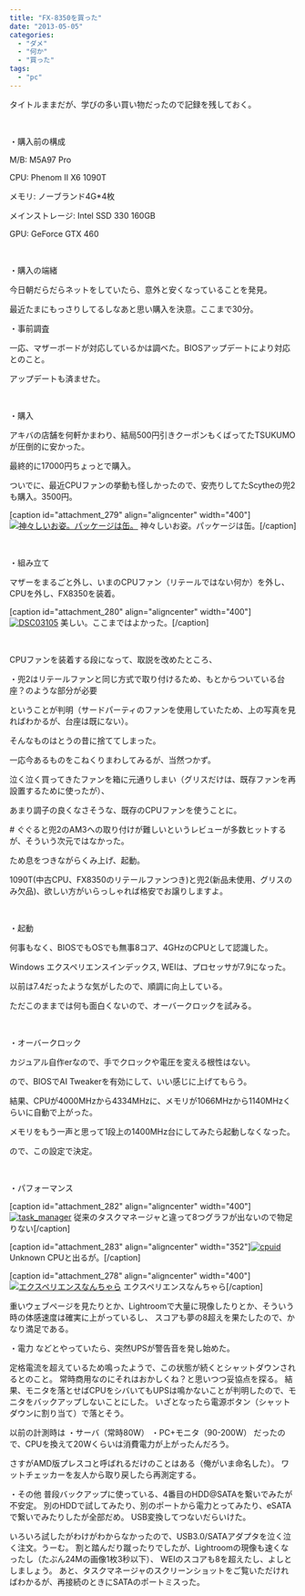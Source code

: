 ```yaml
---
title: "FX-8350を買った"
date: "2013-05-05"
categories: 
  - "ダメ"
  - "何か"
  - "買った"
tags: 
  - "pc"
---
```


タイトルままだが、学びの多い買い物だったので記録を残しておく。

 

・購入前の構成

M/B: M5A97 Pro

CPU: Phenom II X6 1090T

メモリ: ノーブランド4G\*4枚

メインストレージ: Intel SSD 330 160GB

GPU: GeForce GTX 460

 

・購入の端緒

今日朝だらだらネットをしていたら、意外と安くなっていることを発見。

最近たまにもっさりしてるしなあと思い購入を決意。ここまで30分。

・事前調査

一応、マザーボードが対応しているかは調べた。BIOSアップデートにより対応とのこと。

アップデートも済ませた。

 

・購入

アキバの店舗を何軒かまわり、結局500円引きクーポンもくばってたTSUKUMOが圧倒的に安かった。

最終的に17000円ちょっとで購入。

ついでに、最近CPUファンの挙動も怪しかったので、安売りしてたScytheの兜2も購入。3500円。

\[caption id="attachment\_279" align="aligncenter" width="400"\][![神々しいお姿。パッケージは缶。](https://blog.naotaco.com/wp-content/uploads/2013/05/DSC03104-400x265.jpg)](https://blog.naotaco.com/wp-content/uploads/2013/05/DSC03104.jpg) 神々しいお姿。パッケージは缶。\[/caption\]

 

・組み立て

マザーをまるごと外し、いまのCPUファン（リテールではない何か）を外し、CPUを外し、FX8350を装着。

\[caption id="attachment\_280" align="aligncenter" width="400"\][![DSC03105](https://blog.naotaco.com/wp-content/uploads/2013/05/DSC03105-400x265.jpg "FX 8350 on the mother board")](https://blog.naotaco.com/wp-content/uploads/2013/05/DSC03105.jpg) 美しい。ここまではよかった。\[/caption\]

 

CPUファンを装着する段になって、取説を改めたところ、

・兜2はリテールファンと同じ方式で取り付けるため、もとからついている台座？のような部分が必要

ということが判明（サードパーティのファンを使用していたため、上の写真を見ればわかるが、台座は既にない）。

そんなものはとうの昔に捨ててしまった。

一応今あるものをこねくりまわしてみるが、当然つかず。

泣く泣く買ってきたファンを箱に元通りしまい（グリスだけは、既存ファンを再設置するために使ったが）、

あまり調子の良くなさそうな、既存のCPUファンを使うことに。

\# ぐぐると兜2のAM3への取り付けが難しいというレビューが多数ヒットするが、そういう次元ではなかった。

ため息をつきながらくみ上げ、起動。

1090T(中古CPU、FX8350のリテールファンつき)と兜2(新品未使用、グリスのみ欠品)、欲しい方がいらっしゃれば格安でお譲りしますよ。

 

・起動

何事もなく、BIOSでもOSでも無事8コア、4GHzのCPUとして認識した。

Windows エクスペリエンスインデックス, WEIは、プロセッサが7.9になった。

以前は7.4だったような気がしたので、順調に向上している。

ただこのままでは何も面白くないので、オーバークロックを試みる。

 

・オーバークロック

カジュアル自作erなので、手でクロックや電圧を変える根性はない。

ので、BIOSでAI Tweakerを有効にして、いい感じに上げてもらう。

結果、CPUが4000MHzから4334MHzに、メモリが1066MHzから1140MHzくらいに自動で上がった。

メモリをもう一声と思って1段上の1400MHz台にしてみたら起動しなくなった。

ので、この設定で決定。

 

・パフォーマンス

\[caption id="attachment\_282" align="aligncenter" width="400"\][![task_manager](https://blog.naotaco.com/wp-content/uploads/2013/05/task_manager-400x297.png)](https://blog.naotaco.com/wp-content/uploads/2013/05/task_manager.png) 従来のタスクマネージャと違って8つグラフが出ないので物足りない\[/caption\]

\[caption id="attachment\_283" align="aligncenter" width="352"\][![cpuid](https://blog.naotaco.com/wp-content/uploads/2013/05/cpuid-352x300.png)](https://blog.naotaco.com/wp-content/uploads/2013/05/cpuid.png) Unknown CPUと出るが。\[/caption\]

\[caption id="attachment\_278" align="aligncenter" width="400"\][![エクスペリエンスなんちゃら](https://blog.naotaco.com/wp-content/uploads/2013/05/fx8350_4.3GHz-400x105.png)](https://blog.naotaco.com/wp-content/uploads/2013/05/fx8350_4.3GHz.png) エクスペリエンスなんちゃら\[/caption\]

重いウェブページを見たりとか、Lightroomで大量に現像したりとか、そういう時の体感速度は確実に上がっているし、 スコアも夢の8超えを果たしたので、かなり満足である。

・電力 などとやっていたら、突然UPSが警告音を発し始めた。

定格電流を超えているため鳴ったようで、この状態が続くとシャットダウンされるとのこと。 常時商用なのにそれはおかしくね？と思いつつ妥協点を探る。 結果、モニタを落とせばCPUをシバいてもUPSは鳴かないことが判明したので、モニタをバックアップしないことにした。 いざとなったら電源ボタン（シャットダウンに割り当て）で落とそう。

以前の計測時は ・サーバ（常時80W） ・PC+モニタ（90-200W） だったので、CPUを換えて20Wくらいは消費電力が上がったんだろう。

さすがAMD版プレスコと呼ばれるだけのことはある（俺がいま命名した）。 ワットチェッカーを友人から取り戻したら再測定する。

・その他 普段バックアップに使っている、4番目のHDD@SATAを繋いでみたが不安定。 別のHDDで試してみたり、別のポートから電力とってみたり、eSATAで繋いでみたりしたが全部だめ。 USB変換してつないだらいけた。

いろいろ試したがわけがわからなかったので、USB3.0/SATAアダプタを泣く泣く注文。うーむ。 割と踏んだり蹴ったりでしたが、Lightroomの現像も速くなったし（たぶん24Mの画像1枚3秒以下）、 WEIのスコアも8を超えたし、よしとしましょう。 あと、タスクマネージャのスクリーンショットをご覧いただければわかるが、再接続のときにSATAのポートミスった。
